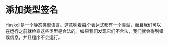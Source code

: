# 添加类型签名

Haskell是一个静态类型语言。这意味着每个表达式都有一个类型，而且我们可以在运行之前就检查这些类型是合法的。如果我们发现它们不合法，我们就会得到错误信息，并且程序不会运行。


